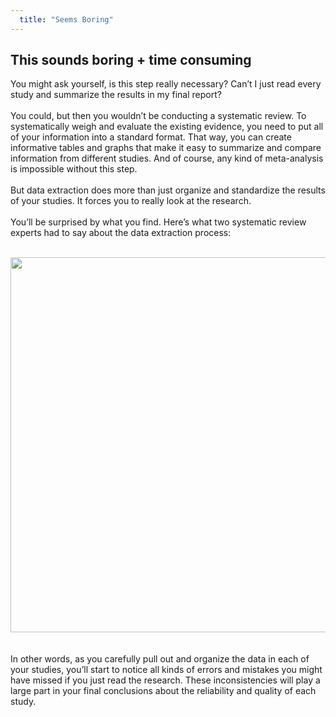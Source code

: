 ```yaml
---
  title: "Seems Boring"
---
```



## This sounds boring + time consuming

You might ask yourself, is this step really necessary? Can’t I just read every study and summarize the results in my final report? <br><br>
You could, but then you wouldn’t be conducting a systematic review. To systematically weigh and evaluate the existing evidence, you need to put all of your information into a standard format. That way, you can create informative tables and graphs that make it easy to summarize and compare information from different studies. And of course, any kind of meta-analysis is impossible without this step. <br><br>
But data extraction does more than just organize and standardize the results of your studies. It forces you to really look at the research. <br><br>
You’ll be surprised by what you find. Here’s what two systematic review experts had to say about the data extraction process:<br><br>

<center>
<img src="{{site.baseurl}}/img/boring-01.PNG" width="600" >
</center>
<br><br>
In other words, as you carefully pull out and organize the data in each of your studies, you’ll start to notice all kinds of errors and mistakes you might have missed if you just read the research. These inconsistencies will play a large part in your final conclusions about the reliability and quality of each study. 
